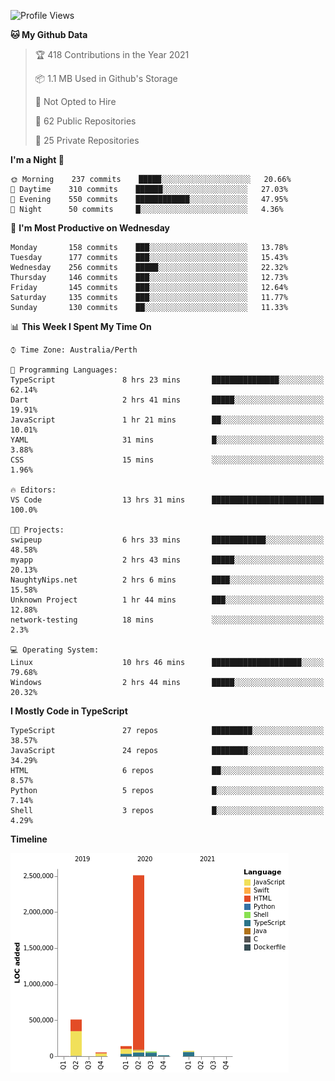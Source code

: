 <!--START_SECTION:waka-->
![Profile Views](http://img.shields.io/badge/Profile%20Views-0-blue)

**🐱 My Github Data** 

> 🏆 418 Contributions in the Year 2021
 > 
> 📦 1.1 MB Used in Github's Storage 
 > 
> 🚫 Not Opted to Hire
 > 
> 📜 62 Public Repositories 
 > 
> 🔑 25 Private Repositories  
 > 
**I'm a Night 🦉** 

```text
🌞 Morning    237 commits    █████░░░░░░░░░░░░░░░░░░░░   20.66% 
🌆 Daytime    310 commits    ██████░░░░░░░░░░░░░░░░░░░   27.03% 
🌃 Evening    550 commits    ████████████░░░░░░░░░░░░░   47.95% 
🌙 Night      50 commits     █░░░░░░░░░░░░░░░░░░░░░░░░   4.36%

```
📅 **I'm Most Productive on Wednesday** 

```text
Monday       158 commits    ███░░░░░░░░░░░░░░░░░░░░░░   13.78% 
Tuesday      177 commits    ███░░░░░░░░░░░░░░░░░░░░░░   15.43% 
Wednesday    256 commits    █████░░░░░░░░░░░░░░░░░░░░   22.32% 
Thursday     146 commits    ███░░░░░░░░░░░░░░░░░░░░░░   12.73% 
Friday       145 commits    ███░░░░░░░░░░░░░░░░░░░░░░   12.64% 
Saturday     135 commits    ███░░░░░░░░░░░░░░░░░░░░░░   11.77% 
Sunday       130 commits    ██░░░░░░░░░░░░░░░░░░░░░░░   11.33%

```


📊 **This Week I Spent My Time On** 

```text
⌚︎ Time Zone: Australia/Perth

💬 Programming Languages: 
TypeScript               8 hrs 23 mins       ███████████████░░░░░░░░░░   62.14% 
Dart                     2 hrs 41 mins       █████░░░░░░░░░░░░░░░░░░░░   19.91% 
JavaScript               1 hr 21 mins        ██░░░░░░░░░░░░░░░░░░░░░░░   10.01% 
YAML                     31 mins             █░░░░░░░░░░░░░░░░░░░░░░░░   3.88% 
CSS                      15 mins             ░░░░░░░░░░░░░░░░░░░░░░░░░   1.96%

🔥 Editors: 
VS Code                  13 hrs 31 mins      █████████████████████████   100.0%

🐱‍💻 Projects: 
swipeup                  6 hrs 33 mins       ████████████░░░░░░░░░░░░░   48.58% 
myapp                    2 hrs 43 mins       █████░░░░░░░░░░░░░░░░░░░░   20.13% 
NaughtyNips.net          2 hrs 6 mins        ████░░░░░░░░░░░░░░░░░░░░░   15.58% 
Unknown Project          1 hr 44 mins        ███░░░░░░░░░░░░░░░░░░░░░░   12.88% 
network-testing          18 mins             ░░░░░░░░░░░░░░░░░░░░░░░░░   2.3%

💻 Operating System: 
Linux                    10 hrs 46 mins      ████████████████████░░░░░   79.68% 
Windows                  2 hrs 44 mins       █████░░░░░░░░░░░░░░░░░░░░   20.32%

```

**I Mostly Code in TypeScript** 

```text
TypeScript               27 repos            █████████░░░░░░░░░░░░░░░░   38.57% 
JavaScript               24 repos            ████████░░░░░░░░░░░░░░░░░   34.29% 
HTML                     6 repos             ██░░░░░░░░░░░░░░░░░░░░░░░   8.57% 
Python                   5 repos             █░░░░░░░░░░░░░░░░░░░░░░░░   7.14% 
Shell                    3 repos             █░░░░░░░░░░░░░░░░░░░░░░░░   4.29%

```


**Timeline**

![Chart not found](https://raw.githubusercontent.com/NWylynko/NWylynko/main/charts/bar_graph.png) 


<!--END_SECTION:waka-->

